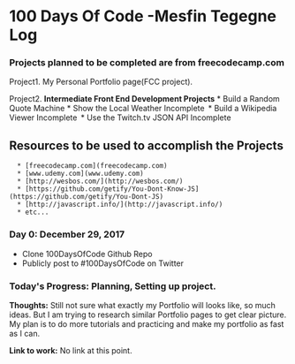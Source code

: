 #  100 Days Of Code -Mesfin Tegegne Log

### Projects planned to be completed are from freecodecamp.com



Project1. My Personal Portfolio page(FCC project).

Project2.  **Intermediate Front End Development Projects**
          * Build a Random Quote Machine
          * Show the Local Weather Incomplete 
          * Build a Wikipedia Viewer Incomplete 
          * Use the Twitch.tv JSON API Incomplete 

## Resources to be  used to accomplish the Projects
      * [freecodecamp.com](freecodecamp.com)
      * [www.udemy.com](www.udemy.com)
      * [http://wesbos.com/](http://wesbos.com/)
      * [https://github.com/getify/You-Dont-Know-JS](https://github.com/getify/You-Dont-JS)
      * [http://javascript.info/](http://javascript.info/)
      * etc...

 ### Day 0: December 29, 2017
* Clone 100DaysOfCode Github Repo
* Publicly post to #100DaysOfCode on Twitter

### **Today's Progress**: Planning, Setting up project.

**Thoughts:** Still not sure what exactly my Portfolio will looks like, so much ideas. But I am trying to research similar Portfolio pages to get clear picture. My plan is to do more tutorials and practicing and make my portfolio as fast as I can.

**Link to work:** No link at this point.

